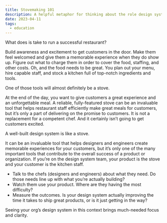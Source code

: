 ```yaml
---
title: Stovemaking 101
description: A helpful metaphor for thinking about the role design systems play in your organization.
date: 2023-04-11
tags:
  - education
---
```


What does is take to run a successful restaurant? 

Build awareness and excitement to get customers in the door. Make them feel welcomed and give them a memorable experience when they do show up. Figure out what to charge them in order to cover the food, staffing, and other costs. Oh, and the food needs to be great. You plan out your menu, hire capable staff, and stock a kitchen full of top-notch ingredients and tools.

One of those tools will almost definitely be a stove.

At the end of the day, you want to give customers a great experience and an unforgettable meal. A reliable, fully-featured stove can be an invaluable tool that helps restaurant staff efficiently make great meals for customers, but it’s only a part of delivering on the promise to customers. It is not a replacement for a competent chef. And it certainly isn’t going to get customers excited. 

A well-built design system is like a stove. 

It can be an invaluable tool that helps designers and engineers create memorable experiences for your customers, but it’s only one of the many important tools that contribute to the overall success of a product or organization. If you’re on the design system team, your product is the stove and your customer is the kitchen staff. 

- Talk to the chefs (designers and engineers) about what they need. Do those needs line up with what you’re actually building?
- Watch them use your product. Where are they having the most difficulty?
- Measure the outcomes. Is your design system actually improving the time it takes to ship great products, or is it just getting in the way?

Seeing your org’s design system in this context brings much-needed focus and clarity.